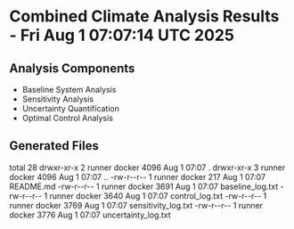# Combined Climate Analysis Results - Fri Aug  1 07:07:14 UTC 2025

## Analysis Components
- Baseline System Analysis
- Sensitivity Analysis
- Uncertainty Quantification
- Optimal Control Analysis

## Generated Files
total 28
drwxr-xr-x 2 runner docker 4096 Aug  1 07:07 .
drwxr-xr-x 3 runner docker 4096 Aug  1 07:07 ..
-rw-r--r-- 1 runner docker  217 Aug  1 07:07 README.md
-rw-r--r-- 1 runner docker 3691 Aug  1 07:07 baseline_log.txt
-rw-r--r-- 1 runner docker 3640 Aug  1 07:07 control_log.txt
-rw-r--r-- 1 runner docker 3769 Aug  1 07:07 sensitivity_log.txt
-rw-r--r-- 1 runner docker 3776 Aug  1 07:07 uncertainty_log.txt
